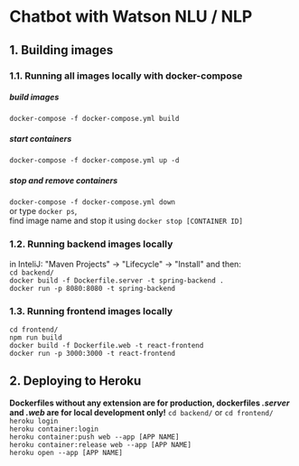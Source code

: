 # Chatbot with Watson NLU / NLP
## 1. Building images
### 1.1. Running all images locally with docker-compose
##### build images
`docker-compose -f docker-compose.yml build`  
##### start containers
`docker-compose -f docker-compose.yml up -d`  
##### stop and remove containers
`docker-compose -f docker-compose.yml down`  
or type `docker ps`,  
find image name and stop it using `docker stop [CONTAINER ID]`  

### 1.2. Running backend images locally
in InteliJ: "Maven Projects" -> "Lifecycle" -> "Install" and then:  
`cd backend/`  
`docker build -f Dockerfile.server -t spring-backend .`  
`docker run -p 8080:8080 -t spring-backend`  

### 1.3. Running frontend images locally
`cd frontend/`  
`npm run build`  
`docker build -f Dockerfile.web -t react-frontend`  
`docker run -p 3000:3000 -t react-frontend`  

## 2. Deploying to Heroku
__Dockerfiles without any extension are for production, dockerfiles *.server* and *.web* are for local development only!__
`cd backend/` or `cd frontend/`   
`heroku login`  
`heroku container:login`  
`heroku container:push web --app [APP NAME]`  
`heroku container:release web --app [APP NAME]`  
`heroku open --app [APP NAME]`  